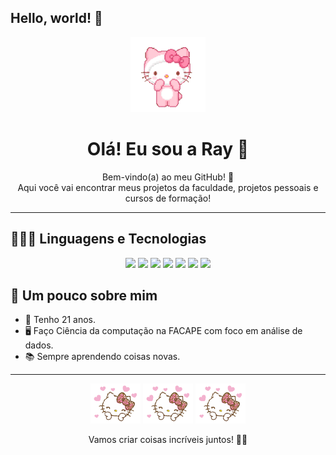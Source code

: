 ## Hello, world! 🌟

<p align="center">
  <img src= "hello-kiyty-cute.gif" width="120"/>
</p>

<h1 align="center">Olá! Eu sou a Ray 🌸</h1>

<p align="center">
  Bem-vindo(a) ao meu GitHub! 🩷<br>
  Aqui você vai encontrar meus projetos da faculdade, projetos pessoais e cursos de formação!
</p>

--- 

<h2>👩🏻‍💻 Linguagens e Tecnologias</h2>

<p align="center">
  <img src="https://img.shields.io/badge/HTML-FF69B4?style=for-the-badge&logo=html5&logoColor=white" />     
  <img src="https://img.shields.io/badge/CSS-F8C8DC?style=for-the-badge&logo=css3&logoColor=1572B6" />     
  <img src="https://img.shields.io/badge/JavaScript-C0C0C0?style=for-the-badge&logo=javascript&logoColor=black" /> 
  <img src="https://img.shields.io/badge/Python-A9A9A9?style=for-the-badge&logo=python&logoColor=3776AB" />      
  <img src="https://img.shields.io/badge/Pandas-FFB6C1?style=for-the-badge&logo=pandas&logoColor=150458" />    
  <img src="https://img.shields.io/badge/SQL-FFC0CB?style=for-the-badge&logo=postgresql&logoColor=white" />   
  <img src="https://img.shields.io/badge/C-FF69B4?style=for-the-badge&logo=c&logoColor=white" />              
</p>

<h2>🎨 Um pouco sobre mim</h2>

- 🌸 Tenho 21 anos.
- 🖥️ Faço Ciência da computação na FACAPE com foco em análise de dados. 
- 📚 Sempre aprendendo coisas novas.   

---

<p align="center">
  <img src="cute-hello-kitty.gif" width="80"/>
  <img src="cute-hello-kitty.gif" width="80"/>
  <img src="cute-hello-kitty.gif" width="80"/>
</p>

<p align="center">Vamos criar coisas incríveis juntos! 🌸✨</p>

